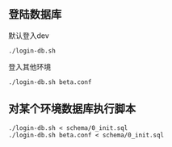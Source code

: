 ## 登陆数据库
默认登入dev

    ./login-db.sh

登入其他环境

    ./login-db.sh beta.conf


## 对某个环境数据库执行脚本

    ./login-db.sh < schema/0_init.sql
    ./login-db.sh beta.conf < schema/0_init.sql
